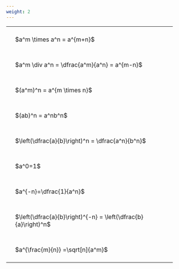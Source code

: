 ```yaml
---
weight: 2
---
```


<style type="text/css">
#T_6d304 th.col_heading {
  text-align: left;
  font-size: 1em;
}
#T_6d304 td {
  text-align: left;
  font-size: 1em;
  padding: 1.5em;
}
#T_6d304_row0_col0, #T_6d304_row1_col0, #T_6d304_row2_col0, #T_6d304_row3_col0, #T_6d304_row4_col0, #T_6d304_row5_col0, #T_6d304_row6_col0, #T_6d304_row7_col0, #T_6d304_row8_col0 {
  width: 400px;
  white-space: pre-wrap;
}
</style>
<table id="T_6d304">
  <thead>
  </thead>
  <tbody>
    <tr>
      <td id="T_6d304_row0_col0" class="data row0 col0" >$a^m \times a^n = a^{m+n}$</td>
    </tr>
    <tr>
      <td id="T_6d304_row1_col0" class="data row1 col0" >$a^m \div a^n = \dfrac{a^m}{a^n} = a^{m-n}$</td>
    </tr>
    <tr>
      <td id="T_6d304_row2_col0" class="data row2 col0" >$(a^m)^n = a^{m \times n}$</td>
    </tr>
    <tr>
      <td id="T_6d304_row3_col0" class="data row3 col0" >$(ab)^n = a^nb^n$</td>
    </tr>
    <tr>
      <td id="T_6d304_row4_col0" class="data row4 col0" >$\left(\dfrac{a}{b}\right)^n = \dfrac{a^n}{b^n}$</td>
    </tr>
    <tr>
      <td id="T_6d304_row5_col0" class="data row5 col0" >$a^0=1$</td>
    </tr>
    <tr>
      <td id="T_6d304_row6_col0" class="data row6 col0" >$a^{-n}=\dfrac{1}{a^n}$</td>
    </tr>
    <tr>
      <td id="T_6d304_row7_col0" class="data row7 col0" >$\left(\dfrac{a}{b}\right)^{-n} = \left(\dfrac{b}{a}\right)^n$</td>
    </tr>
    <tr>
      <td id="T_6d304_row8_col0" class="data row8 col0" >$a^{\frac{m}{n}} =\sqrt[n]{a^m}$</td>
    </tr>
  </tbody>
</table>
